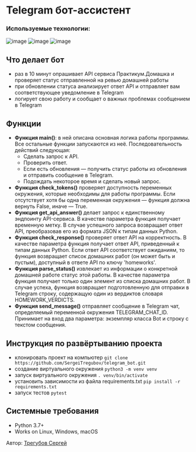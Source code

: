 # Telegram бот-ассистент

### Используемые технологии:
![image](https://img.shields.io/badge/Python-FFD43B?style=for-the-badge&logo=python&logoColor=blue)
![image](https://img.shields.io/badge/VSCode-0078D4?style=for-the-badge&logo=visual%20studio%20code&logoColor=white)
![image](https://img.shields.io/badge/GitHub-100000?style=for-the-badge&logo=github&logoColor=white)


## Что делает бот
* раз в 10 минут опрашивает API сервиса Практикум.Домашка и проверяет статус отправленной на ревью домашней работы
* при обновлении статуса анализирует ответ API и отправляет вам соответствующее уведомление в Telegram
* логирует свою работу и сообщает о важных проблемах сообщением в Telegram

## Функции
* **Функция main()**: в ней описана основная логика работы программы. Все остальные функции запускаются из неё. Последовательность действий следующая:
    * Сделать запрос к API.
    * Проверить ответ.
    * Если есть обновления — получить статус работы из обновления и отправить сообщение в Telegram.
    * Подождать некоторое время и сделать новый запрос.
* **Функция check_tokens()** проверяет доступность переменных окружения, которые необходимы для работы программы. Если отсутствует хотя бы одна переменная окружения — функция должна вернуть False, иначе — True.
* **Функция get_api_answer()** делает запрос к единственному эндпоинту API-сервиса. В качестве параметра функция получает временную метку. В случае успешного запроса возвращает ответ API, преобразовав его из формата JSON к типам данных Python.
* **Функция check_response()** проверяет ответ API на корректность. В качестве параметра функция получает ответ API, приведенный к типам данных Python. Если ответ API соответствует ожиданиям, то функция возвращает список домашних работ (он может быть и пустым), доступный в ответе API по ключу 'homeworks'.
* **Функция parse_status()** извлекает из информации о конкретной домашней работе статус этой работы. В качестве параметра функция получает только один элемент из списка домашних работ. В случае успеха, функция возвращает подготовленную для отправки в Telegram строку, содержащую один из вердиктов словаря HOMEWORK_VERDICTS.
* **Функция send_message()** отправляет сообщение в Telegram чат, определяемый переменной окружения TELEGRAM_CHAT_ID. Принимает на вход два параметра: экземпляр класса Bot и строку с текстом сообщения.

## Инструкция по развёртыванию проекта
* клонировать проект на компьютер `git clone https://github.com/SergeiTregubov/telegram_bot.git`
* создание виртуального окружения `python3 -m venv venv`
* запуск виртуального окружения `. venv/bin/activate`
* установить зависимости из файла requirements.txt `pip install -r requirements.txt`
* запуск тестов `pytest`


## Системные требования
* Python 3.7+
* Works on Linux, Windows, macOS

Автор: [Трегубов Сергей](https://github.com/SergeiTregubov)
